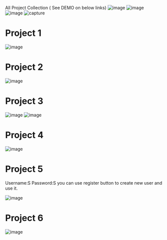 All Project Collection ( See DEMO on below links)
![image](https://user-images.githubusercontent.com/22931190/49919542-908ec980-fe6c-11e8-91f5-91aa9b9202a8.png)
![image](https://user-images.githubusercontent.com/22931190/48871659-48b7dd80-edab-11e8-9212-06dfd1500e14.png)
![image](https://user-images.githubusercontent.com/22931190/49355115-af7ea600-f68b-11e8-95bb-24d2c1d7db8d.png)
![capture](https://user-images.githubusercontent.com/22931190/49550665-01a11080-f8b2-11e8-98b5-277f0394ce05.PNG)


# Project 1

![image](https://user-images.githubusercontent.com/22931190/47601398-92243100-d995-11e8-97ec-9cde9d9d93db.png)

# Project 2

![image](https://user-images.githubusercontent.com/22931190/47601410-bb44c180-d995-11e8-8959-9f750dd5a3b8.png)

# Project 3

![image](https://user-images.githubusercontent.com/22931190/47601625-1cba5f80-d999-11e8-9db7-722a22259b08.png)
![image](https://user-images.githubusercontent.com/22931190/47601631-378cd400-d999-11e8-8f94-13f1712c7fbf.png)


# Project 4

![image](https://user-images.githubusercontent.com/22931190/47948392-72918900-defe-11e8-9d8a-f7b4ae4e435a.png)


# Project 5 
Username:S 
Password:S 
you can use register button to create new user and use it. 

![image](https://user-images.githubusercontent.com/22931190/48298275-5b174a80-e480-11e8-8696-8284b5c268d1.png)

# Project 6
![image](https://user-images.githubusercontent.com/22931190/48600697-9c9d6f00-e932-11e8-84fd-bd94139433ea.png)